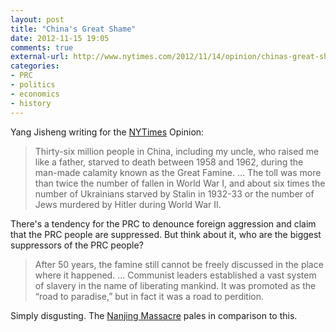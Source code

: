 ```yaml
---
layout: post
title: "China's Great Shame"
date: 2012-11-15 19:05
comments: true
external-url: http://www.nytimes.com/2012/11/14/opinion/chinas-great-shame.html?src=me&pagewanted=all
categories: 
- PRC
- politics
- economics
- history
---
```


Yang Jisheng writing for the [NYTimes][source] Opinion:

> Thirty-six million people in China, including my uncle, who raised me like a father, starved to death between 1958 and 1962, during the man-made calamity known as the Great Famine.
> …
> The toll was more than twice the number of fallen in World War I, and about six times the number of Ukrainians starved by Stalin in 1932-33 or the number of Jews murdered by Hitler during World War II.

There's a tendency for the PRC to denounce foreign aggression and claim that the PRC people are suppressed. But think about it, who are the biggest suppressors of the PRC people?

> After 50 years, the famine still cannot be freely discussed in the place where it happened.
> …
> Communist leaders established a vast system of slavery in the name of liberating mankind. It was promoted as the “road to paradise,” but in fact it was a road to perdition.

Simply disgusting. The [Nanjing Massacre][1] pales in comparison to this.
 
[1]: http://en.wikipedia.org/wiki/Nanking_Massacre
[source]: http://www.nytimes.com/2012/11/14/opinion/chinas-great-shame.html?src=me&pagewanted=all
